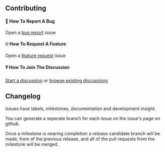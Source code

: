 ## Contributing

#### :bug: How To Report A Bug

Open a [bug report](https://github.com/dorsal-mech/token-price/issues/new?template=bug_report.md) issue

#### :bulb: How To Request A Feature

Open a [feature request](https://github.com/dorsal-mech/token-price/issues/new?template=feature_request.md) issue

#### :question: How To Join The Discussion

[Start a discussion](https://github.com/dorsal-mech/token-price/discussions/new) or [browse existing discussions](https://github.com/dorsal-mech/basis-calc/discussions)

## Changelog

Issues have labels, milestones, documentation and development insight.

You can generate a seperate branch for each issue on the issue's page on github.

Once a milestone is nearing completion a release candidate branch will be made, from of the previous release, and all of the pull requests from the milestone will be merged.
